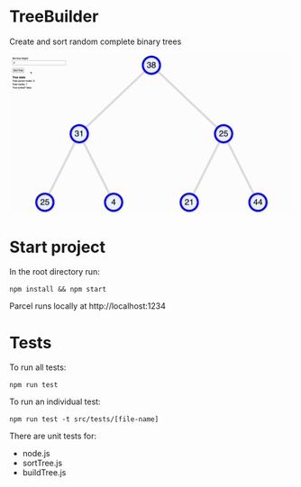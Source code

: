 # TreeBuilder

Create and sort random complete binary trees

![](./resources/tree-builder.gif)

# Start project

In the root directory run:

```
npm install && npm start
```

Parcel runs locally at http://localhost:1234

# Tests

To run all tests:

```
npm run test
```

To run an individual test:

```
npm run test -t src/tests/[file-name]
```

There are unit tests for:

* node.js
* sortTree.js
* buildTree.js